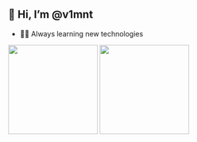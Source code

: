 ## 👋 Hi, I’m @v1mnt
- 👨‍💻 Always learning new technologies

<div>
  <img height="180em" src="https://github-readme-stats.vercel.app/api?username=v1mnt&show_icons=true&theme=radical">
  <img height="180em" src="https://github-readme-stats.vercel.app/api/top-langs/?username=v1mnt&langs_count=8">
</div>


